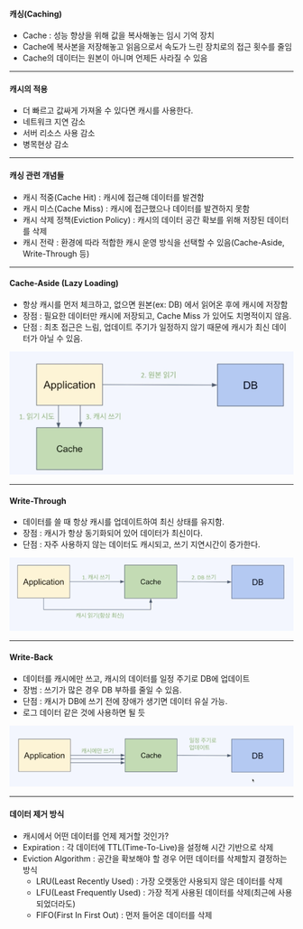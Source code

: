 #### 캐싱(Caching)

- Cache : 성능 향상을 위해 값을 복사해놓는 임시 기억 장치
- Cache에 복사본을 저장해놓고 읽음으로서 속도가 느린 장치로의 접근 횟수를 줄임
- Cache의 데이터는 원본이 아니며 언제든 사라질 수 있음

---

#### 캐시의 적용

- 더 빠르고 값싸게 가져올 수 있다면 캐시를 사용한다.
- 네트워크 지연 감소
- 서버 리소스 사용 감소
- 병목현상 감소

---

#### 캐싱 관련 개념들

- 캐시 적중(Cache Hit) : 캐시에 접근해 데이터를 발견함
- 캐시 미스(Cache Miss) : 캐시에 접근했으나 데이터를 발견하지 못함
- 캐시 삭제 정책(Eviction Policy) : 캐시의 데이터 공간 확보를 위해 저장된 데이터를 삭제
- 캐시 전략 : 환경에 따라 적합한 캐시 운영 방식을 선택할 수 있음(Cache-Aside, Write-Through 등)

---

#### Cache-Aside (Lazy Loading)

- 항상 캐시를 먼저 체크하고, 없으면 원본(ex: DB) 에서 읽어온 후에 캐시에 저장함
- 장점 : 필요한 데이터만 캐시에 저장되고, Cache Miss 가 있어도 치명적이지 않음.
- 단점 : 최초 접근은 느림, 업데이트 주기가 일정하지 않기 때문에 캐시가 최신 데이터가 아닐 수 있음.

![Cache-Aside](../images/Cache-Aside.png)

---

#### Write-Through

- 데이터를 쓸 때 항상 캐시를 업데이트하여 최신 상태를 유지함.
- 장점 : 캐시가 항상 동기화되어 있어 데이터가 최신이다.
- 단점 : 자주 사용하지 않는 데이터도 캐시되고, 쓰기 지연시간이 증가한다.

![Write-Through](../images/Write-Through.png)

---

#### Write-Back

- 데이터를 캐시에만 쓰고, 캐시의 데이터를 일정 주기로 DB에 업데이트
- 장범 : 쓰기가 많은 경우 DB 부하를 줄일 수 있음.
- 단점 : 캐시가 DB에 쓰기 전에 장애가 생기면 데이터 유실 가능.
- 로그 데이터 같은 것에 사용하면 될 듯

![Write-Back](../images/Write-Back.png)

---

#### 데이터 제거 방식

- 캐시에서 어떤 데이터를 언제 제거할 것인가?
- Expiration : 각 데이터에 TTL(Time-To-Live)을 설정해 시간 기반으로 삭제
- Eviction Algorithm : 공간을 확보해야 할 경우 어떤 데이터를 삭제할지 결정하는 방식
  - LRU(Least Recently Used) : 가장 오랫동안 사용되지 않은 데이터를 삭제
  - LFU(Least Frequently Used) : 가장 적게 사용된 데이터를 삭제(최근에 사용되었더라도)
  - FIFO(First In First Out) : 먼저 들어온 데이터를 삭제